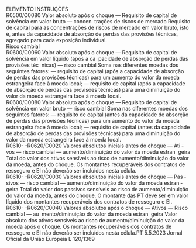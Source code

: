  
ELEMENTO  INSTRUÇÕES  
R0500/C0080  Valor absoluto após o 
choque — Requisito de 
capital de solvência em 
valor bruto — concen ­
trações de riscos de 
mercado  Requisito de capital para as concentrações de riscos de mercado em valor bruto, 
isto é, antes da capacidade de absorção de perdas das provisões técnicas, agregado 
para cada exposição individual.  
Risco cambial  
R0600/C0060  Valor absoluto após o 
choque — Requisito de 
capital de solvência em 
valor líquido (após a ca ­
pacidade de absorção de 
perdas das provisões téc ­
nicas) — risco cambial  Soma nas diferentes moedas dos seguintes fatores: 
— requisito de capital (após a capacidade de absorção de perdas das provisões 
técnicas) para um aumento do valor da moeda estrangeira face à moeda local; 
— requisito de capital (após a capacidade de absorção de perdas das provisões 
técnicas) para uma diminuição do valor da moeda estrangeira face à moeda 
local.  
R0600/C0080  Valor absoluto após o 
choque — Requisito de 
capital de solvência em 
valor bruto — risco 
cambial  Soma nas diferentes moedas dos seguintes fatores: 
— requisito de capital (antes da capacidade de absorção de perdas das provisões 
técnicas) para um aumento do valor da moeda estrangeira face à moeda local; 
— requisito de capital (antes da capacidade de absorção de perdas das provisões 
técnicas) para uma diminuição do valor da moeda estrangeira face à moeda 
local.  
R0610- 
-R0620/C0020  Valores absolutos iniciais 
antes do choque — Ati ­
vos — risco cambial — 
aumento/diminuição do 
valor da moeda estran ­
geira  Total do valor dos ativos sensíveis ao risco de aumento/diminuição do valor da 
moeda, antes do choque. 
Os montantes recuperáveis dos contratos de resseguro e EI não deverão ser 
incluídos nesta célula.  
R0610- 
-R0620/C0030  Valores absolutos iniciais 
antes do choque — Pas ­
sivos — risco cambial — 
aumento/diminuição do 
valor da moeda estran ­
geira  Total do valor dos passivos sensíveis ao risco de aumento/diminuição do valor da 
moeda, antes do choque. 
O montante das PT deve ser em valor líquido dos montantes recuperáveis dos 
contratos de resseguro e EI.  
R0610- 
-R0620/C0040  Valores absolutos após o 
choque — Ativos — 
Risco cambial — au ­
mento/diminuição do 
valor da moeda estran ­
geira  Valor absoluto dos ativos sensíveis ao risco de aumento/diminuição do valor da 
moeda após o choque. 
Os montantes recuperáveis dos contratos de resseguro e EI não deverão ser 
incluídos nesta célula.PT  5.5.2023 Jornal Oficial da União Europeia L 120/1369